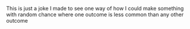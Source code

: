 This is just a joke I made to see one way of how I could make something with random chance where one outcome is less common than any other outcome

